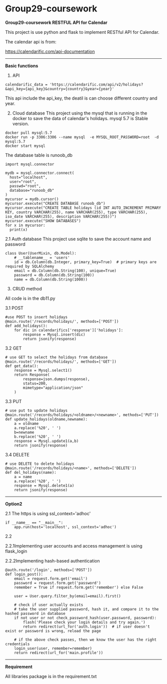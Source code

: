 # Group29-coursework
**Group29-coursework RESTFUL API for Calendar**

This project is use python and flask to implement RESTful API for Calendar. 

The calendar api is from:

https://calendarific.com/api-documentation
****
**Basic functions**
1. API
```
calendarific_data = 'https://calendarific.com/api/v2/holidays?&api_key={api_key}&country={country}&year={year}'
```
This api include the api_key, the deatil is can choose different country and year. 

2. Cloud database
This project using the mysql that is running in the docker to save the data of calendar's holidays. 
mysql 5.7 is Stable version. 
```
docker pull mysql:5.7
docker run -p 3306:3306 --name mysql  -e MYSQL_ROOT_PASSWORD=root  -d mysql:5.7
docker start mysql
```

The database table is runoob_db
```
import mysql.connector
 
mydb = mysql.connector.connect(
  host="localhost",
  user="root",
  passwd="root",
  database="runoob_db"
)
mycursor = mydb.cursor()
mycursor.execute("CREATE DATABASE runoob_db")
mycursor.execute("CREATE TABLE holidays (id INT AUTO_INCREMENT PRIMARY KEY, country VARCHAR(255), name VARCHAR(255), type VARCHAR(255), iso_date VARCHAR(255), description VARCHAR(255))")
mycursor.execute("SHOW DATABASES")
for x in mycursor:
  print(x)

```

2.1 Auth database 
This project use sqlite to save the account name and password
```
class User(UserMixin, db.Model):
    # __tablename__ = 'users'
    id = db.Column(db.Integer, primary_key=True)  # primary keys are required by SQLAlchemy
    email = db.Column(db.String(100), unique=True)
    password = db.Column(db.String(100))
    name = db.Column(db.String(1000))
```

3. CRUD method

All code is in the db11.py


3.1 POST
```
#use POST to insert holidays
@main.route('/records/holidays/', methods=['POST'])
def add_holidays():
    for dic in calendarifics['response']['holidays']:
        response = Mysql.insert(dic)
        return jsonify(response)
```
3.2 GET
```
# use GET to select the holidays from database
@main.route('/records/holidays/', methods=['GET'])
def get_data():
    response = Mysql.select1()
    return Response(
        response=json.dumps(response),
        status=200,
        mimetype="application/json"
    )
```
3.3 PUT
```
# use put to update holidays
@main.route('/records/holidays/<oldname>/<newname>', methods=['PUT'])
def update_holidays(oldname,newname):
    a = oldname
    a.replace('%20', ' ')
    b=newname
    b.replace('%20', ' ')
    response = Mysql.update1(a,b)
    return jsonify(response)
```
3.4 DELETE
```
# use DELETE to delete holidays
@main.route('/records/holidays/<name>', methods=['DELETE'])
def del_holidays(name):
    a = name
    a.replace('%20', ' ')
    response = Mysql.delete1(a)
    return jsonify(response)
```
****
**Option2**

2.1 
The https is using ssl_context='adhoc'
```
if __name__ == "__main__":
    app.run(host='localhost', ssl_context='adhoc')
```

2.2

2.2.1Implementing user accounts and access management is using flask_login

2.2.2Implementing hash-based authentication
```
@auth.route('/login', methods=['POST'])
def login_post():
    email = request.form.get('email')
    password = request.form.get('password')
    remember = True if request.form.get('remember') else False

    user = User.query.filter_by(email=email).first()

    # check if user actually exists
    # take the user supplied password, hash it, and compare it to the hashed password in database
    if not user or not check_password_hash(user.password, password):
        flash('Please check your login details and try again.')
        return redirect(url_for('auth.login'))  # if user doesn't exist or password is wrong, reload the page

    # if the above check passes, then we know the user has the right credentials
    login_user(user, remember=remember)
    return redirect(url_for('main.profile'))
```
****
**Requirement**

All libraries package is in the requirement.txt






    
